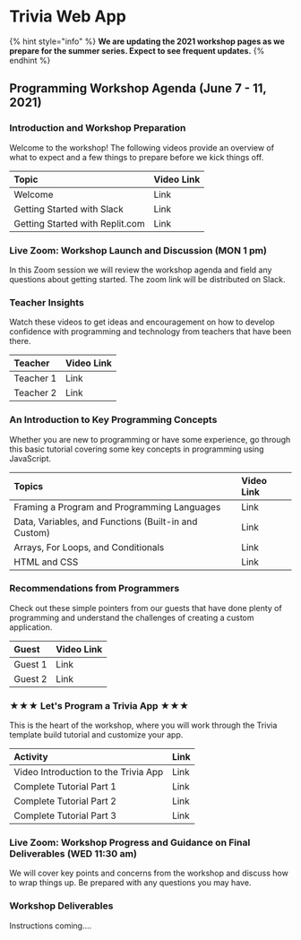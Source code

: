 # Trivia Web App

{% hint style="info" %}
**We are updating the 2021 workshop pages as we prepare for the summer series. Expect to see frequent updates.**
{% endhint %}

## Programming Workshop Agenda \(June 7 - 11, 2021\)

### Introduction and Workshop Preparation

Welcome to the workshop! The following videos provide an overview of what to expect and a few things to prepare before we kick things off.

| Topic | Video Link |
| :--- | :--- |
| Welcome | Link |
| Getting Started with Slack | Link |
| Getting Started with Replit.com | Link |

### Live Zoom: Workshop Launch and Discussion \(MON 1 pm\)

In this Zoom session we will review the workshop agenda and field any questions about getting started. The zoom link will be distributed on Slack.

### Teacher Insights

Watch these videos to get ideas and encouragement on how to develop confidence with programming and technology from teachers that have been there.

| Teacher | Video Link |
| :--- | :--- |
| Teacher 1 | Link |
| Teacher 2 | Link |

### An Introduction to Key Programming Concepts

Whether you are new to programming or have some experience, go through this basic tutorial covering some key concepts in programming using JavaScript.

| Topics | Video Link |
| :--- | :--- |
| Framing a Program and Programming Languages | Link |
| Data, Variables, and Functions \(Built-in and Custom\) | Link |
| Arrays, For Loops, and Conditionals | Link |
| HTML and CSS | Link |

### Recommendations from Programmers

Check out these simple pointers from our guests that have done plenty of programming and understand the challenges of creating a custom application.

| Guest | Video Link |
| :--- | :--- |
| Guest 1 | Link |
| Guest 2 | Link |

### ★★★ Let's Program a Trivia App ★★★

This is the heart of the workshop, where you will work through the Trivia template build tutorial and customize your app. 

| Activity | Link |
| :--- | :--- |
| Video Introduction to the Trivia App | Link |
| Complete Tutorial Part 1 | Link |
| Complete Tutorial Part 2 | Link |
| Complete Tutorial Part 3 | Link |

### Live Zoom: Workshop Progress and Guidance on Final Deliverables \(WED 11:30 am\)

We will cover key points and concerns from the workshop and discuss how to wrap things up. Be prepared with any questions you may have.

### Workshop Deliverables

Instructions coming....



